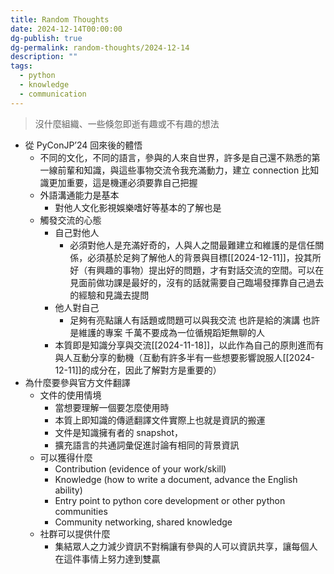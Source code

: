 ```yaml
---
title: Random Thoughts
date: 2024-12-14T00:00:00
dg-publish: true
dg-permalink: random-thoughts/2024-12-14
description: ""
tags:
  - python
  - knowledge
  - communication
---
```

> 沒什麼組織、一些倏忽即逝有趣或不有趣的想法

- 從 PyConJP’24 回來後的體悟
  - 不同的文化，不同的語言，參與的人來自世界，許多是自己還不熟悉的第一線前輩和知識，與這些事物交流令我充滿動力，建立 connection 比知識更加重要，這是機運必須要靠自己把握
  - 外語溝通能力是基本
    - 對他人文化影視娛樂嗜好等基本的了解也是
  - 觸發交流的心態
    - 自己對他人
      - 必須對他人是充滿好奇的，人與人之間最難建立和維護的是信任關係，必須基於足夠了解他人的背景與目標[[2024-12-11]]，投其所好（有興趣的事物）提出好的問題，才有對話交流的空間。可以在見面前做功課是最好的，沒有的話就需要自己臨場發揮靠自己過去的經驗和見識去提問
    - 他人對自己
      - 足夠有亮點讓人有話題或問題可以與我交流 也許是給的演講 也許是維護的專案 千萬不要成為一位循規蹈矩無聊的人
    - 本質即是知識分享與交流[[2024-11-18]]，以此作為自己的原則進而有與人互動分享的動機（互動有許多半有一些想要影響說服人[[2024-12-11]]的成分在，因此了解對方是重要的）
- 為什麼要參與官方文件翻譯
  - 文件的使用情境
    - 當想要理解一個要怎麼使用時
    - 本質上即知識的傳遞翻譯文件實際上也就是資訊的搬運
    - 文件是知識擁有者的 snapshot，
    - 擴充語言的共通詞彙促進討論有相同的背景資訊
  - 可以獲得什麼
    - Contribution (evidence of your work/skill)
    - Knowledge (how to write a document, advance the English ability)
    - Entry point to python core development or other python communities
    - Community networking, shared knowledge 
  - 社群可以提供什麼
    - 集結眾人之力減少資訊不對稱讓有參與的人可以資訊共享，讓每個人在這件事情上努力達到雙贏